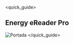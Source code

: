 <quick_guide>
## Energy eReader Pro

![Portada](http://static.energysistem.com/images/manuals/42091/54b5653d12cbe.jpg)
</quick_guide>
